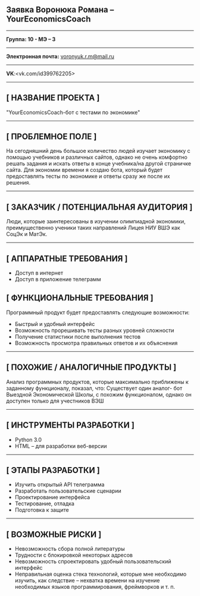 ## Заявка Воронюка Романа – YourEconomicsCoach
***
**Группа: 10 - МЭ – 3**
***
**Электронная почта:** <voronyuk.r.m@mail.ru>
***
**VK**:<vk.com/id399762205>
***
## [ НАЗВАНИЕ ПРОЕКТА ]
"YourEconomicsCoach-бот с тестами по экономике"
***
## [ ПРОБЛЕМНОЕ ПОЛЕ ]
На сегодняшний день большое количество людей изучает экономику с помощью учебников и различных сайтов, однако не очень комфортно решать задания и искать ответы в конце учебника/на другой страничке сайта. Для экономии времени я создаю бота, который будет предоставлять тесты по экономике и ответы сразу же после их решения.
***
## [ ЗАКАЗЧИК / ПОТЕНЦИАЛЬНАЯ АУДИТОРИЯ ]
Люди, которые заинтересованы в изучении олимпиадной экономики, преимущественно ученики таких направлений Лицея НИУ ВШЭ как СоцЭк и МатЭк.
***
## [ АППАРАТНЫЕ ТРЕБОВАНИЯ ]
* Доступ в интернет
* Доступ в приложение телеграмм
## [ ФУНКЦИОНАЛЬНЫЕ ТРЕБОВАНИЯ ]
Программный продукт будет предоставлять следующие возможности:
* Быстрый и удобный интерфейс
* Возможность прорешивать тесты разных уровней сложности
* Получение статистики после выполнения тестов
* Возможность просмотра правильных ответов и их объяснения
***
## [ ПОХОЖИЕ / АНАЛОГИЧНЫЕ ПРОДУКТЫ ]
Анализ программных продуктов, которые максимально приближены к заданному функционалу, показал, что:
Существует один аналог- бот Выездной Экономической Школы, с похожим функционалом, однако он доступен только для учестников ВЭШ
***
## [ ИНСТРУМЕНТЫ РАЗРАБОТКИ ]
* Python 3.0
* HTML – для разработки веб-версии
***
## [ ЭТАПЫ РАЗРАБОТКИ ]
* Изучить открытый API телеграмма
* Разработать пользовательские сценарии
* Проектирование интерфейса
* Тестирование, отладка
* Подготовка к защите
***
## [ ВОЗМОЖНЫЕ РИСКИ ]
* Невозможность сбора полной литературы
* Трудности с блокировкой некоторых адресов
* Невозможность спроектировать удобный пользовательский интерфейс
* Неправильная оценка стека технологий, которые мне необходимо изучить, как следствие – нехватка времени на изучение необходимых языков программирования, фреймворков и т. п.
